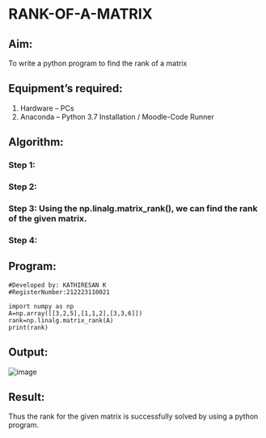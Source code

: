 # RANK-OF-A-MATRIX
## Aim:
To write a python program to find the rank of a matrix
## Equipment’s required:
1. 	Hardware – PCs
2. 	Anaconda – Python 3.7 Installation / Moodle-Code Runner
## Algorithm:
### Step 1: 
### Step 2: 
### Step 3: Using the np.linalg.matrix_rank(), we can find the rank of the given matrix.
### Step 4: 
## Program:
```#Program to find the rank of a matrix.
#Developed by: KATHIRESAN K
#RegisterNumber:212223110021
```
```
import numpy as np
A=np.array([[3,2,5],[1,1,2],[3,3,6]])
rank=np.linalg.matrix_rank(A)
print(rank)
```
## Output:
![image](https://github.com/Kathiresan-23013376/RANK-OF-A-MATRIX/assets/150008375/3173045e-2118-4c68-816a-c348b067b72d)

## Result:
Thus the rank for the given matrix is successfully solved by  using a python program.

